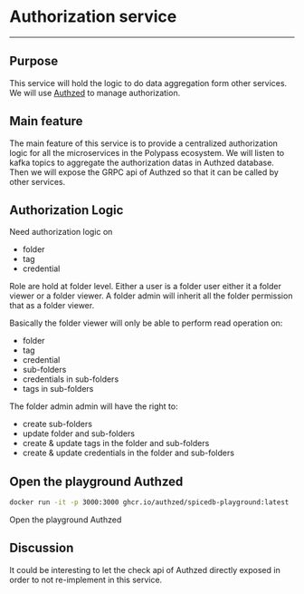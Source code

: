 # Authorization service
---

## Purpose

This service will hold the logic to do data aggregation form other services.
We will use [Authzed](https://authzed.com/) to manage authorization.

## Main feature

The main feature of this service is to provide a centralized authorization logic for all the microservices in the Polypass ecosystem.
We will listen to kafka topics to aggregate the authorization datas in Authzed database.
Then we will expose the GRPC api of Authzed so that it can be called by other services.

## Authorization Logic

Need authorization logic on
- folder
- tag
- credential

Role are hold at folder level. Either a user is a folder user either it a folder viewer or  a folder viewer.
A folder admin will inherit all the folder permission that as a folder viewer.

Basically the folder viewer will only be able to perform read operation on:
- folder
- tag
- credential
- sub-folders
- credentials in sub-folders
- tags in sub-folders

The folder admin admin will have the right to:
- create sub-folders
- update folder and sub-folders
- create & update tags in the folder and sub-folders
- create & update  credentials in the folder and sub-folders

## Open the playground Authzed

```sh
docker run -it -p 3000:3000 ghcr.io/authzed/spicedb-playground:latest
```

Open the playground Authzed

## Discussion

It could be interesting to let the check api of Authzed directly exposed in order to not re-implement in this service.
